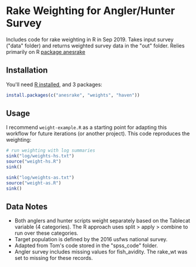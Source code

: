
# Rake Weighting for Angler/Hunter Survey

Includes code for rake weighting in R in Sep 2019. Takes input survey ("data" folder) and returns weighted survey data in the "out" folder. Relies primarily on R [package anesrake](https://cran.r-project.org/web/packages/anesrake/index.html)

## Installation

You'll need [R installed](https://www.r-project.org/), and 3 packages:

``` r
install.packages(c("anesrake", "weights", "haven"))
```

## Usage

I recommend `weight-example.R` as a starting point for adapting this workflow for future iterations (or another project). This code reproduces the weighting:

``` r
# run weighting with log summaries
sink("log/weights-hs.txt")
source("weight-hs.R")
sink()

sink("log/weights-as.txt")
source("weight-as.R")
sink()
```

## Data Notes

- Both anglers and hunter scripts weight separately based on the Tablecat variable (4 categories). The R approach uses split > apply > combine to run over these categories.
- Target population is defined by the 2016 usfws national survey.
- Adapted from Tom's code stored in the "spss_code" folder.
- Angler survey includes missing values for fish_avidity. The rake_wt was set to missing for these records.
